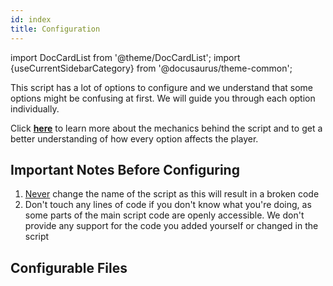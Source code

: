 ```yaml
---
id: index
title: Configuration
---
```


import DocCardList from '@theme/DocCardList';
import {useCurrentSidebarCategory} from '@docusaurus/theme-common';

This script has a lot of options to configure and we understand that some options might be confusing at first. We will guide you through each option individually.

Click **[here](/docs/vitalcore/how-it-works/how-it-works.md)** to learn more about the mechanics behind the script and to get a better understanding of how every option affects the player.

## Important Notes Before Configuring

1. <u>Never</u> change the name of the script as this will result in a broken code
2. Don't touch any lines of code if you don't know what you're doing, as some parts of the main script code are openly accessible. We don't provide any support for the code you added yourself or changed in the script

## Configurable Files

<DocCardList items={useCurrentSidebarCategory().items} />
